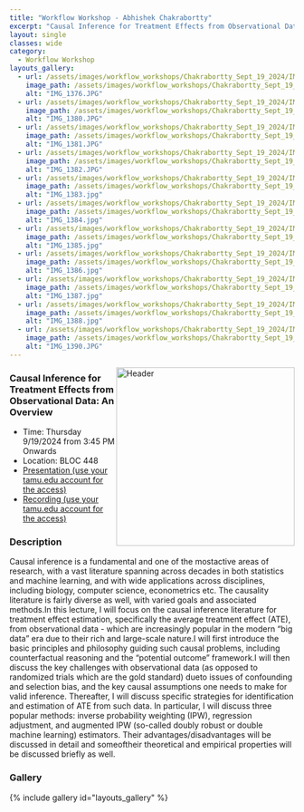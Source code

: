 ```yaml
---
title: "Workflow Workshop - Abhishek Chakrabortty"
excerpt: "Causal Inference for Treatment Effects from Observational Data: An Overview"
layout: single
classes: wide
category:
  - Workflow Workshop
layouts_gallery:
  - url: /assets/images/workflow_workshops/Chakrabortty_Sept_19_2024/IMG_1376.JPG
    image_path: /assets/images/workflow_workshops/Chakrabortty_Sept_19_2024/IMG_1376.JPG
    alt: "IMG_1376.JPG"
  - url: /assets/images/workflow_workshops/Chakrabortty_Sept_19_2024/IMG_1380.JPG
    image_path: /assets/images/workflow_workshops/Chakrabortty_Sept_19_2024/IMG_1380.JPG
    alt: "IMG_1380.JPG"
  - url: /assets/images/workflow_workshops/Chakrabortty_Sept_19_2024/IMG_1381.JPG
    image_path: /assets/images/workflow_workshops/Chakrabortty_Sept_19_2024/IMG_1381.JPG
    alt: "IMG_1381.JPG"
  - url: /assets/images/workflow_workshops/Chakrabortty_Sept_19_2024/IMG_1382.JPG
    image_path: /assets/images/workflow_workshops/Chakrabortty_Sept_19_2024/IMG_1382.JPG
    alt: "IMG_1382.JPG"
  - url: /assets/images/workflow_workshops/Chakrabortty_Sept_19_2024/IMG_1383.jpg
    image_path: /assets/images/workflow_workshops/Chakrabortty_Sept_19_2024/IMG_1383.jpg
    alt: "IMG_1383.jpg"
  - url: /assets/images/workflow_workshops/Chakrabortty_Sept_19_2024/IMG_1384.jpg
    image_path: /assets/images/workflow_workshops/Chakrabortty_Sept_19_2024/IMG_1384.jpg
    alt: "IMG_1384.jpg"
  - url: /assets/images/workflow_workshops/Chakrabortty_Sept_19_2024/IMG_1385.jpg
    image_path: /assets/images/workflow_workshops/Chakrabortty_Sept_19_2024/IMG_1385.jpg
    alt: "IMG_1385.jpg"
  - url: /assets/images/workflow_workshops/Chakrabortty_Sept_19_2024/IMG_1386.jpg
    image_path: /assets/images/workflow_workshops/Chakrabortty_Sept_19_2024/IMG_1386.jpg
    alt: "IMG_1386.jpg"
  - url: /assets/images/workflow_workshops/Chakrabortty_Sept_19_2024/IMG_1387.jpg
    image_path: /assets/images/workflow_workshops/Chakrabortty_Sept_19_2024/IMG_1387.jpg
    alt: "IMG_1387.jpg"
  - url: /assets/images/workflow_workshops/Chakrabortty_Sept_19_2024/IMG_1388.jpg
    image_path: /assets/images/workflow_workshops/Chakrabortty_Sept_19_2024/IMG_1388.jpg
    alt: "IMG_1388.jpg"
  - url: /assets/images/workflow_workshops/Chakrabortty_Sept_19_2024/IMG_1390.JPG
    image_path: /assets/images/workflow_workshops/Chakrabortty_Sept_19_2024/IMG_1390.JPG
    alt: "IMG_1390.JPG"
---
```


<img src="https://jeroda7105.github.io/tamusgsa.github.io/assets/images/workflow_workshops/Chakrabortty_Sept_19_2024/IMG_1379.JPG?raw=true" alt="Header" width="315" style="float: right;"> 

### Causal Inference for Treatment Effects from Observational Data: An Overview
- Time: Thursday 9/19/2024 from 3:45 PM Onwards
- Location: BLOC 448
- [Presentation (use your tamu.edu account for the access)](https://drive.google.com/file/d/1bPo_1vK8qIg-krW2OLy5zx_tDf9XyYE2/view?usp=sharing)
- [Recording (use your tamu.edu account for the access)](https://drive.google.com/file/d/1p239BbxJfvGEoMBSJ5twNbTXN1u5XSX0/view?usp=sharing) 


### Description
 Causal inference is a fundamental
and one of the mostactive areas of research,
with a vast literature spanning across
decades in both statistics and machine
learning, and with wide applications across
disciplines, including biology, computer
science, econometrics etc. The causality
literature is fairly diverse as well, with varied
goals and associated methods.In this lecture,
I will focus on the causal inference literature
for treatment effect estimation, specifically
the average treatment effect (ATE), from
observational data - which are increasingly
popular in the modern “big data” era due to
their rich and large-scale nature.I will first
introduce the basic principles and philosophy
guiding such causal problems, including
counterfactual reasoning and the “potential
outcome” framework.I will then discuss the
key challenges with observational data (as
opposed to randomized trials which are the
gold standard) dueto issues of confounding
and selection bias, and the key causal
assumptions one needs to make for valid
inference. Thereafter, I will discuss specific
strategies for identification and estimation
of ATE from such data. In particular, I will
discuss three popular methods: inverse
probability weighting (IPW), regression
adjustment, and augmented IPW (so-called
doubly robust or double machine learning)
estimators. Their advantages/disadvantages
will be discussed in detail and someoftheir
theoretical and empirical properties will be
discussed briefly as well.

<!-- ### Presentation
<iframe src="" width="640" height="480" allow="autoplay"></iframe> -->

<!-- ### Recording -->



### Gallery 

{% include gallery id="layouts_gallery" %}
